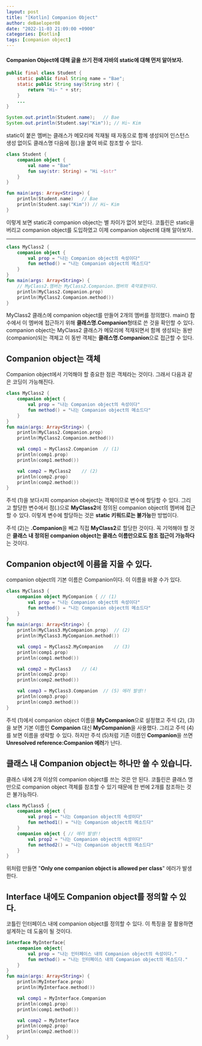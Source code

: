 ```yaml
---
layout: post
title: "[Kotlin] Companion Object"
author: deBaeloper08
date: "2022-11-03 21:09:00 +0900"
categories: [Kotlin]
tags: [companion object]
---
```


#### Companion Object에 대해 글을 쓰기 전에 자바의 static에 대해 먼저 알아보자.

```java
public final class Student {
	static public final String name = "Bae";
    static public String say(String str) {
    	return "Hi~ " + str;
    }
    ...
}

System.out.println(Student.name);	// Bae
System.out.println(Student.say("Kim"));	// Hi~ Kim
```

static이 붙은 멤버는 클래스가 메모리에 적재될 때 자동으로 함께 생성되어 인스턴스 생성 없이도 클래스명 다음에 점(.)을 붙여 바로 참조할 수 있다.

```kotlin
class Student {
	companion object {
    	val name = "Bae"
        fun say(str: String) = "Hi ~$str"
    }
}

fun main(args: Array<String>) {
	println(Student.name)	// Bae
    println(Student.say("Kim"))	// Hi~ Kim
}
```

이렇게 보면 static과 companion object는 별 차이가 없어 보인다. 코틀린은 static을 버리고 companion object를 도입하였고 이제 companion object에 대해 알아보자.

---

```kotlin
class MyClass2 {
	companion object {
    	val prop = "나는 Companion object의 속성이다"
        fun method() = "나는 Companion object의 메소드다"
    }
}
fun main(args: Array<String>) {
	// MyClass2.멤버는 MyClass2.Companion.멤버의 축약표현이다.
    println(MyClass2.Companion.prop)
    println(MyClass2.Companion.method())
}
```

MyClass2 클래스에 companion object를 만들어 2개의 멤버를 정의했다. main() 함수에서 이 멤버에 접근하기 위해 **클래스명.Companion**형태로 쓴 것을 확인할 수 있다. companion object는 MyClass2 클래스가 메모리에 적재되면서 함께 생성되는 동반(companion)되는 객체고 이 동반 객체는 **클래스명.Companion**으로 접근할 수 있다.

## Companion object는 객체

Companion object에서 기억해야 할 중요한 점은 객체라는 것이다. 그래서 다음과 같은 코딩이 가능해진다.

```kotlin
class MyClass2 {
	companion object {
    	val prop = "나는 Companion object의 속성이다"
        fun method() = "나는 Companion object의 메소드다"
    }
}
fun main(args: Array<String>) {
    println(MyClass2.Companion.prop)
    println(MyClass2.Companion.method())

    val comp1 = MyClass2.Companion	// (1)
    println(comp1.prop)
    println(comp1.method())

    val comp2 = MyClass2	// (2)
    println(comp2.prop)
    println(comp2.method())
}
```

주석 (1)을 보다시피 companion obeject는 객체이므로 변수에 할당할 수 있다. 그리고 할당한 변수에서 점(.)으로 **MyClass2**에 정의된 companion object의 멤버에 접근할 수 있다. 이렇게 변수에 할당하는 것은 **static 키워드로는 불가능**한 방법이다.

주석 (2)는 **.Companion**을 빼고 직접 **MyClass2**로 할당한 것이다. 꼭 기억해야 할 것은 **클래스 내 정의된 companion object는 클래스 이름만으로도 참조 접근이 가능하다**는 것이다.

## Companion object에 이름을 지을 수 있다.

companion object의 기본 이름은 Companion이다. 이 이름을 바꿀 수가 있다.

```kotlin
class MyClass3 {
	companion object MyCompanion { // (1)
    	val prop = "나는 Companion object의 속성이다"
        fun method() = "나는 Companion object의 메소드다"
    }
}
fun main(args: Array<String>) {
    println(MyClass3.MyCompanion.prop)	// (2)
    println(MyClass3.MyCompanion.method())

    val comp1 = MyClass2.MyCompanion	// (3)
    println(comp1.prop)
    println(comp1.method())

    val comp2 = MyClass3	// (4)
    println(comp2.prop)
    println(comp2.method())

    val comp3 = MyClass3.Companion	// (5) 에러 발생!!
    println(comp3.prop)
    println(comp3.method())
}
```

주석 (1)에서 companion object 이름을 **MyCompanion**으로 설정했고 주석 (2), (3)을 보면 기본 이름인 **Companion** 대신 **MyCompanion**을 사용했다. 그리고 주석 (4)를 보면 이름을 생략할 수 있다.
하지만 주석 (5)처럼 기존 이름인 **Companion**을 쓰면 **Unresolved reference:Companion 에러**가 난다.

## 클래스 내 Companion object는 하나만 쓸 수 있습니다.

클래스 내에 2개 이상의 companion object를 쓰는 것은 안 된다. 코틀린은 클래스 명만으로 companion object 객체를 참조할 수 있기 때문에 한 번에 2개를 참조하는 것은 불가능하다.

```kotlin
class MyClass5 {
	companion object {
    	val prop1 = "나는 Companion object의 속성이다"
        fun method1() = "나는 Companion object의 메소드다"
    }
    companion object { // 에러 발생!!
    	val prop2 = "나는 Companion object의 속성이다"
        fun method2() = "나는 Companion object의 메소드다"
    }
}
```

위처럼 만들면 "**Only one companion object is allowed per class**" 에러가 발생한다.

## Interface 내에도 Companion object를 정의할 수 있다.

코틀린 인터페이스 내에 companion object를 정의할 수 있다. 이 특징을 잘 활용하면 설계하는 데 도움이 될 것이다.

```kotlin
interface MyInterface{
    companion object{
        val prop = "나는 인터페이스 내의 Companion object의 속성이다."
        fun method() = "나는 인터페이스 내의 Companion object의 메소드다."
    }
}
fun main(args: Array<String>) {
    println(MyInterface.prop)
    println(MyInterface.method())

    val comp1 = MyInterface.Companion
    println(comp1.prop)
    println(comp1.method())

    val comp2 = MyInterface
    println(comp2.prop)
    println(comp2.method())
}
```
